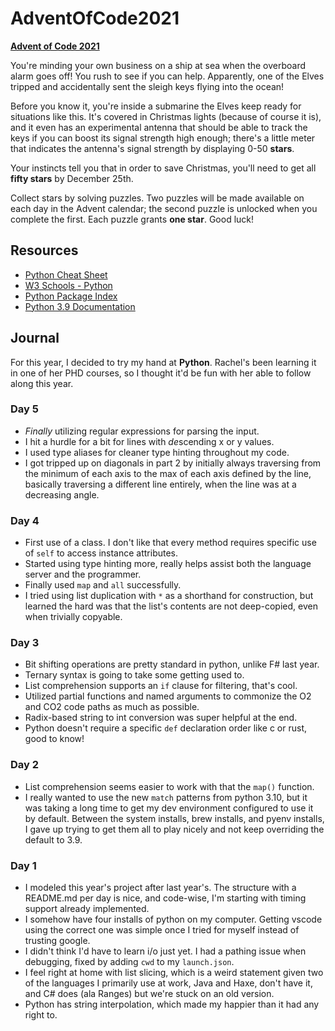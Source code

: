 # AdventOfCode2021

**[Advent of Code 2021](https://adventofcode.com/2021)**

You're minding your own business on a ship at sea when the overboard alarm goes off! You rush to see if you can help. Apparently, one of the Elves tripped and accidentally sent the sleigh keys flying into the ocean!

Before you know it, you're inside a submarine the Elves keep ready for situations like this. It's covered in Christmas lights (because of course it is), and it even has an experimental antenna that should be able to track the keys if you can boost its signal strength high enough; there's a little meter that indicates the antenna's signal strength by displaying 0-50 **stars**.

Your instincts tell you that in order to save Christmas, you'll need to get all **fifty stars** by December 25th.

Collect stars by solving puzzles. Two puzzles will be made available on each day in the Advent calendar; the second puzzle is unlocked when you complete the first. Each puzzle grants **one star**. Good luck!

## Resources

- [Python Cheat Sheet](https://www.pythoncheatsheet.org/)
- [W3 Schools - Python](https://www.w3schools.com/python/)
- [Python Package Index](https://pypi.org/)
- [Python 3.9 Documentation](https://docs.python.org/3.9/)

## Journal

For this year, I decided to try my hand at **Python**. Rachel's been learning it in one of her PHD courses, so I thought it'd be fun with her able to follow along this year.

### Day 5

- *Finally* utilizing regular expressions for parsing the input.
- I hit a hurdle for a bit for lines with *de*scending x or y values.
- I used type aliases for cleaner type hinting throughout my code.
- I got tripped up on diagonals in part 2 by initially always traversing from the minimum of each axis to the max of each axis defined by the line, basically traversing a different line entirely, when the line was at a decreasing angle.

### Day 4

- First use of a class. I don't like that every method requires specific use of `self` to access instance attributes.
- Started using type hinting more, really helps assist both the language server and the programmer.
- Finally used `map` and `all` successfully.
- I tried using list duplication with `*` as a shorthand for construction, but learned the hard was that the list's contents are not deep-copied, even when trivially copyable.

### Day 3

- Bit shifting operations are pretty standard in python, unlike F# last year.
- Ternary syntax is going to take some getting used to.
- List comprehension supports an `if` clause for filtering, that's cool.
- Utilized partial functions and named arguments to commonize the O2 and CO2 code paths as much as possible.
- Radix-based string to int conversion was super helpful at the end.
- Python doesn't require a specific `def` declaration order like c or rust, good to know!

### Day 2

- List comprehension seems easier to work with that the `map()` function.
- I really wanted to use the new `match` patterns from python 3.10, but it was taking a long time to get my dev environment configured to use it by default. Between the system installs, brew installs, and pyenv installs, I gave up trying to get them all to play nicely and not keep overriding the default to 3.9.

### Day 1

- I modeled this year's project after last year's. The structure with a README.md per day is nice, and code-wise, I'm starting with timing support already implemented.
- I somehow have four installs of python on my computer. Getting vscode using the correct one was simple once I tried for myself instead of trusting google.
- I didn't think I'd have to learn i/o just yet. I had a pathing issue when debugging, fixed by adding `cwd` to my `launch.json`.
- I feel right at home with list slicing, which is a weird statement given two of the languages I primarily use at work, Java and Haxe, don't have it, and C# does (ala Ranges) but we're stuck on an old version.
- Python has string interpolation, which made my happier than it had any right to.